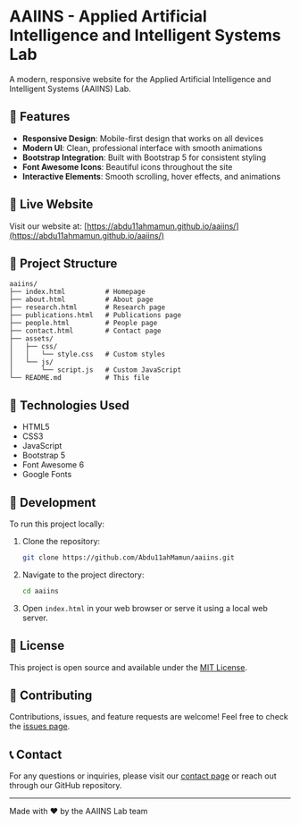 # AAIINS - Applied Artificial Intelligence and Intelligent Systems Lab

A modern, responsive website for the Applied Artificial Intelligence and Intelligent Systems (AAIINS) Lab.

## 🌟 Features

- **Responsive Design**: Mobile-first design that works on all devices
- **Modern UI**: Clean, professional interface with smooth animations
- **Bootstrap Integration**: Built with Bootstrap 5 for consistent styling
- **Font Awesome Icons**: Beautiful icons throughout the site
- **Interactive Elements**: Smooth scrolling, hover effects, and animations

## 🚀 Live Website

Visit our website at: [https://abdu11ahmamun.github.io/aaiins/](https://abdu11ahmamun.github.io/aaiins/)

## 📁 Project Structure

```
aaiins/
├── index.html          # Homepage
├── about.html          # About page
├── research.html       # Research page
├── publications.html   # Publications page
├── people.html         # People page
├── contact.html        # Contact page
├── assets/
│   ├── css/
│   │   └── style.css   # Custom styles
│   └── js/
│       └── script.js   # Custom JavaScript
└── README.md           # This file
```

## 🎨 Technologies Used

- HTML5
- CSS3
- JavaScript
- Bootstrap 5
- Font Awesome 6
- Google Fonts

## 🔧 Development

To run this project locally:

1. Clone the repository:
   ```bash
   git clone https://github.com/Abdu11ahMamun/aaiins.git
   ```

2. Navigate to the project directory:
   ```bash
   cd aaiins
   ```

3. Open `index.html` in your web browser or serve it using a local web server.

## 📝 License

This project is open source and available under the [MIT License](LICENSE).

## 🤝 Contributing

Contributions, issues, and feature requests are welcome! Feel free to check the [issues page](https://github.com/Abdu11ahMamun/aaiins/issues).

## 📞 Contact

For any questions or inquiries, please visit our [contact page](contact.html) or reach out through our GitHub repository.

---

Made with ❤️ by the AAIINS Lab team
